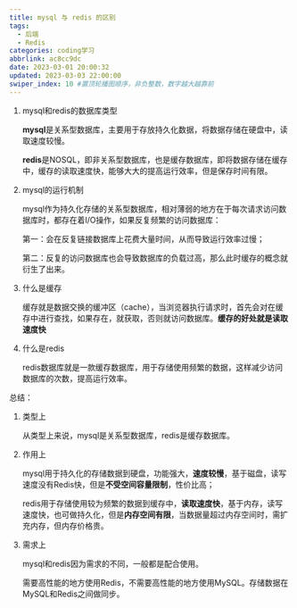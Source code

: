 ```yaml
---
title: mysql 与 redis 的区别
tags:
  - 后端
  - Redis
categories: coding学习
abbrlink: ac8cc9dc
date: 2023-03-01 20:00:32
updated: 2023-03-03 22:00:00
swiper_index: 10 #置顶轮播图顺序，非负整数，数字越大越靠前
---
```

1. mysql和redis的数据库类型

   **mysql**是关系型数据库，主要用于存放持久化数据，将数据存储在硬盘中，读取速度较慢。

   **redis**是NOSQL，即非关系型数据库，也是缓存数据库，即将数据存储在缓存中，缓存的读取速度快，能够大大的提高运行效率，但是保存时间有限。

2. mysql的运行机制

   mysql作为持久化存储的关系型数据库，相对薄弱的地方在于每次请求访问数据库时，都存在着I/O操作，如果反复频繁的访问数据库：

   第一：会在反复链接数据库上花费大量时间，从而导致运行效率过慢；

   第二：反复的访问数据库也会导致数据库的负载过高，那么此时缓存的概念就衍生了出来。

3. 什么是缓存

   缓存就是数据交换的缓冲区（cache），当浏览器执行请求时，首先会对在缓存中进行查找，如果存在，就获取，否则就访问数据库。**缓存的好处就是读取速度快**

4. 什么是redis

   redis数据库就是一款缓存数据库，用于存储使用频繁的数据，这样减少访问数据库的次数，提高运行效率。



总结：

1. 类型上

   从类型上来说，mysql是关系型数据库，redis是缓存数据库。

2. 作用上

   mysql用于持久化的存储数据到硬盘，功能强大，**速度较慢**，基于磁盘，读写速度没有Redis快，但是**不受空间容量限制**，性价比高；

   redis用于存储使用较为频繁的数据到缓存中，**读取速度快**，基于内存，读写速度快，也可做持久化，但是**内存空间有限**，当数据量超过内存空间时，需扩充内存，但内存价格贵。

3. 需求上

   mysql和redis因为需求的不同，一般都是配合使用。

   需要高性能的地方使用Redis，不需要高性能的地方使用MySQL。存储数据在MySQL和Redis之间做同步。